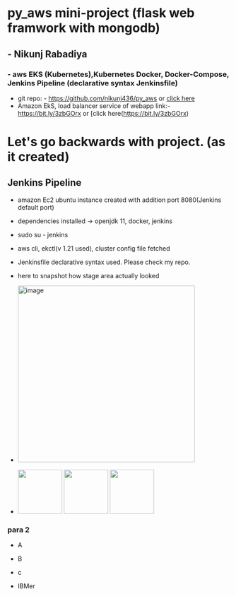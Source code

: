 
# py_aws mini-project (flask web framwork with mongodb)
## - Nikunj Rabadiya 
###  - aws EKS (Kubernetes),Kubernetes Docker, Docker-Compose, Jenkins Pipeline (declarative syntax Jenkinsfile)  

- git repo: - https://github.com/nikunj436/py_aws or [click here](https://github.com/nikunj436/py_aws)
- Amazon EkS, load balancer service of webapp link:- https://bit.ly/3zbGOrx or [click here(https://bit.ly/3zbGOrx)

# Let's go backwards with project. (as it created) 

## Jenkins Pipeline

- amazon Ec2 ubuntu instance created with addition port 8080(Jenkins default port)
- dependencies installed -> openjdk 11, docker, jenkins 
- sudo su - jenkins 
- aws cli, ekctl(v 1.21 used), cluster config file fetched 
- Jenkinsfile declarative syntax used. Please check my repo.
- here to snapshot how stage area actually looked 

- <img width="400" alt="image" src="https://user-images.githubusercontent.com/87404299/170036222-8c8f19e4-9f28-47f5-947b-52f8e508259e.png">
- <p float="left">
  <img src="https://user-images.githubusercontent.com/87404299/170036222-8c8f19e4-9f28-47f5-947b-52f8e508259e.png" width="100" />
  <img src="https://user-images.githubusercontent.com/87404299/170036222-8c8f19e4-9f28-47f5-947b-52f8e508259e.png" width="100" /> 
  <img src="https://user-images.githubusercontent.com/87404299/170036222-8c8f19e4-9f28-47f5-947b-52f8e508259e.png" width="100" />
</p>



### para 2

- A 
- B
- c

- IBMer

